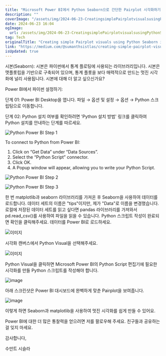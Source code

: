 ```yaml
---
title: "Microsoft Power BI에서 Python Seaborn으로 간단한 Pairplot 시각화하기 방법"
description: ""
coverImage: "/assets/img/2024-06-23-CreatingsimplePairplotvisualsusingPythonSeaborninMicrosoftPowerBI_0.png"
date: 2024-06-23 16:04
ogImage: 
  url: /assets/img/2024-06-23-CreatingsimplePairplotvisualsusingPythonSeaborninMicrosoftPowerBI_0.png
tag: Tech
originalTitle: "Creating simple Pairplot visuals using Python Seaborn in Microsoft Power BI"
link: "https://medium.com/@sumanthsistlas/creating-simple-pairplot-visuals-using-python-seaborn-in-microsoft-power-bi-ab9384726e88"
isUpdated: true
---
```






시본(Seaborn): 시본은 파이썬에서 통계 플로팅에 사용되는 라이브러리입니다. 시본은 맷플롯립을 기반으로 구축되어 있으며, 통계 플롯을 보다 매력적으로 만드는 멋진 시각화에 널리 사용됩니다. 시본에 대해 더 알고 싶으신가요?

Power BI에서 파이썬 설정하기:

단계 01: Power BI Desktop을 엽니다. 파일 → 옵션 및 설정 → 옵션 → Python 스크립팅으로 이동합니다.

단계 02: Python 설치 여부를 확인하려면 'Python 설치 방법' 링크를 클릭하여 Python 설치를 안내하는 단계를 따르세요.

<div class="content-ad"></div>


![Python Power BI Step 1](/assets/img/2024-06-23-CreatingsimplePairplotvisualsusingPythonSeaborninMicrosoftPowerBI_0.png)

To connect to Python from Power BI:
1. Click on “Get Data” under “Data Sources”.
2. Select the “Python Script” connector.
3. Click OK.
4. A Popup window will appear, allowing you to write your Python Script.

![Python Power BI Step 2](/assets/img/2024-06-23-CreatingsimplePairplotvisualsusingPythonSeaborninMicrosoftPowerBI_1.png)

![Python Power BI Step 3](/assets/img/2024-06-23-CreatingsimplePairplotvisualsusingPythonSeaborninMicrosoftPowerBI_2.png)


<div class="content-ad"></div>

한 번 matplotlib과 seaborn 라이브러리를 가져온 후 Seaborn을 사용하여 데이터를 로드합니다. 데이터 세트의 이름은 "tips"이지만, 제가 "Data"로 이름을 변경했습니다. 로컬에 저장된 데이터 세트를 읽고 싶다면 pandas 라이브러리를 가져와서 pd.read_csv()를 사용하여 파일을 읽을 수 있습니다. Python 스크립트 작성이 완료되면 확인을 클릭해주세요. 데이터를 Power BI로 로드하세요.

![이미지](/assets/img/2024-06-23-CreatingsimplePairplotvisualsusingPythonSeaborninMicrosoftPowerBI_3.png)

시각화 캔버스에서 Python Visual을 선택해주세요.

![이미지](/assets/img/2024-06-23-CreatingsimplePairplotvisualsusingPythonSeaborninMicrosoftPowerBI_4.png)

<div class="content-ad"></div>

Python Visual을 클릭하면 Microsoft Power BI의 Python Script 편집기에 필요한 시각화를 만들 Python 스크립트를 작성해야 합니다.

![image](/assets/img/2024-06-23-CreatingsimplePairplotvisualsusingPythonSeaborninMicrosoftPowerBI_5.png)

아래 스크린샷은 Power BI 대시보드에 완벽하게 맞춘 Pairplot을 보여줍니다.

![image](/assets/img/2024-06-23-CreatingsimplePairplotvisualsusingPythonSeaborninMicrosoftPowerBI_6.png)

<div class="content-ad"></div>

이렇게 하면 Seaborn과 matplotlib을 사용하여 멋진 시각화를 쉽게 만들 수 있어요.

Power BI에 대한 더 많은 통찰력을 얻으려면 저를 팔로우해 주세요. 친구들과 공유하는 걸 잊지 마세요.

감사합니다,

수만트 시슬라